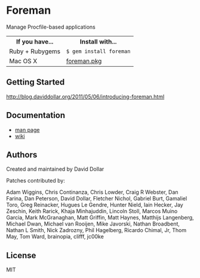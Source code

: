 # Foreman

Manage Procfile-based applications

<table>
  <tr>
    <th>If you have...</th>
    <th>Install with...</th>
  </tr>
  <tr>
    <td>Ruby + Rubygems</td>
    <td style="text-align: left"><code>$ gem install foreman</code></td>
  </tr>
  <tr>
    <td>Mac OS X</td>
    <td style="text-align: left"><a href="http://assets.foreman.io/foreman/foreman.pkg">foreman.pkg</a></td>
  </tr>
</table>

## Getting Started

http://blog.daviddollar.org/2011/05/06/introducing-foreman.html

## Documentation

* [man page](http://ddollar.github.com/foreman)
* [wiki](http://github.com/ddollar/foreman/wiki)

## Authors

Created and maintained by David Dollar

Patches contributed by:

Adam Wiggins, Chris Continanza, Chris Lowder, Craig R Webster, Dan Farina, Dan Peterson, David Dollar, Fletcher Nichol, Gabriel Burt, Gamaliel Toro, Greg Reinacker, Hugues Le Gendre, Hunter Nield, Iain Hecker, Jay Zeschin, Keith Rarick, Khaja Minhajuddin, Lincoln Stoll, Marcos Muino Garcia, Mark McGranaghan, Matt Griffin, Matt Haynes, Matthijs Langenberg, Michael Dwan, Michael van Rooijen, Mike Javorski, Nathan Broadbent, Nathan L Smith, Nick Zadrozny, Phil Hagelberg, Ricardo Chimal, Jr, Thom May, Tom Ward, brainopia, clifff, jc00ke

## License

MIT
